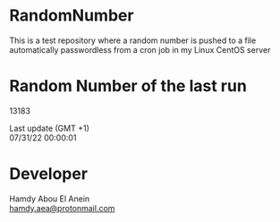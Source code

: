 # RandomNumber    
This is a test repository where a random number is pushed to a file automatically passwordless from a cron job in my Linux CentOS server    
# Random Number of the last run   
13183
      
Last update (GMT +1)    
07/31/22 00:00:01
# Developer    
Hamdy Abou El Anein   
hamdy.aea@protonmail.com
